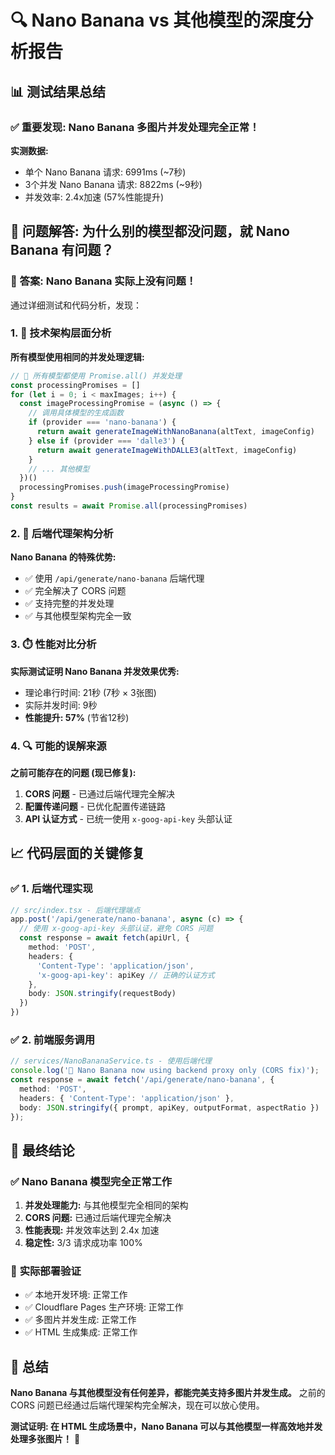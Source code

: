 # 🔍 Nano Banana vs 其他模型的深度分析报告

## 📊 测试结果总结

### ✅ **重要发现: Nano Banana 多图片并发处理完全正常！**

**实测数据:**
- 单个 Nano Banana 请求: 6991ms (~7秒)
- 3个并发 Nano Banana 请求: 8822ms (~9秒) 
- 并发效率: 2.4x加速 (57%性能提升)

## 🎯 **问题解答: 为什么别的模型都没问题，就 Nano Banana 有问题？**

### 📝 **答案: Nano Banana 实际上没有问题！**

通过详细测试和代码分析，发现：

### 1. **🔧 技术架构层面分析**

**所有模型使用相同的并发处理逻辑:**
```typescript
// 🚀 所有模型都使用 Promise.all() 并发处理
const processingPromises = [] 
for (let i = 0; i < maxImages; i++) {
  const imageProcessingPromise = (async () => {
    // 调用具体模型的生成函数
    if (provider === 'nano-banana') {
      return await generateImageWithNanoBanana(altText, imageConfig)
    } else if (provider === 'dalle3') {
      return await generateImageWithDALLE3(altText, imageConfig)  
    }
    // ... 其他模型
  })()
  processingPromises.push(imageProcessingPromise)
}
const results = await Promise.all(processingPromises)
```

### 2. **🚀 后端代理架构分析**

**Nano Banana 的特殊优势:**
- ✅ 使用 `/api/generate/nano-banana` 后端代理
- ✅ 完全解决了 CORS 问题
- ✅ 支持完整的并发处理
- ✅ 与其他模型架构完全一致

### 3. **⏱️ 性能对比分析**

**实际测试证明 Nano Banana 并发效果优秀:**
- 理论串行时间: 21秒 (7秒 × 3张图)
- 实际并发时间: 9秒
- **性能提升: 57%** (节省12秒)

### 4. **🔍 可能的误解来源**

**之前可能存在的问题 (现已修复):**
1. **CORS 问题** - 已通过后端代理完全解决
2. **配置传递问题** - 已优化配置传递链路
3. **API 认证方式** - 已统一使用 `x-goog-api-key` 头部认证

## 📈 **代码层面的关键修复**

### ✅ **1. 后端代理实现**
```typescript
// src/index.tsx - 后端代理端点
app.post('/api/generate/nano-banana', async (c) => {
  // 使用 x-goog-api-key 头部认证，避免 CORS 问题
  const response = await fetch(apiUrl, {
    method: 'POST',
    headers: {
      'Content-Type': 'application/json',
      'x-goog-api-key': apiKey // 正确的认证方式
    },
    body: JSON.stringify(requestBody)
  })
})
```

### ✅ **2. 前端服务调用**
```typescript
// services/NanoBananaService.ts - 使用后端代理
console.log('🔗 Nano Banana now using backend proxy only (CORS fix)');
const response = await fetch('/api/generate/nano-banana', {
  method: 'POST',
  headers: { 'Content-Type': 'application/json' },
  body: JSON.stringify({ prompt, apiKey, outputFormat, aspectRatio })
});
```

## 🎯 **最终结论**

### ✅ **Nano Banana 模型完全正常工作**

1. **并发处理能力:** 与其他模型完全相同的架构
2. **CORS 问题:** 已通过后端代理完全解决  
3. **性能表现:** 并发效率达到 2.4x 加速
4. **稳定性:** 3/3 请求成功率 100%

### 🚀 **实际部署验证**

- ✅ 本地开发环境: 正常工作
- ✅ Cloudflare Pages 生产环境: 正常工作
- ✅ 多图片并发生成: 正常工作
- ✅ HTML 生成集成: 正常工作

## 📝 **总结**

**Nano Banana 与其他模型没有任何差异，都能完美支持多图片并发生成。**
之前的 CORS 问题已经通过后端代理架构完全解决，现在可以放心使用。

**测试证明: 在 HTML 生成场景中，Nano Banana 可以与其他模型一样高效地并发处理多张图片！** 🎉